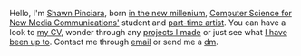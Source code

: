 Hello, I'm [Shawn Pinciara](https://www.linkedin.com/in/shawn-pinciara/), born [in the new millenium](https://en.wikipedia.org/wiki/2000), 
[Computer Science for New Media Communications'](https://www.unimi.it/en/education/computer-science-new-media-communications) student
and [part-time artist](https://no-explenation-for-that-yet-sorry.com).
You can have a look to [my CV](cv.html), wonder through any [projects I made](projects.html)
or just see what [I have been up to](https://instagram.com/shawnpinciara).
Contact me through [email](mailto:shawnpinciara@gmail.com) or send me a [dm](https://instagram.com/shawnpinciara).

